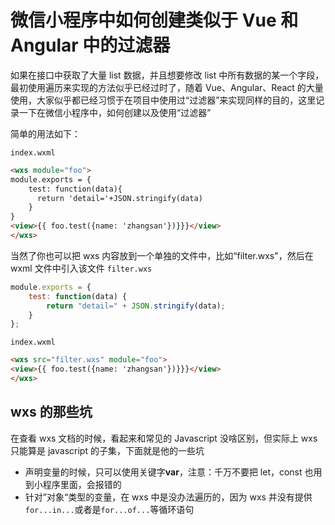 # 微信小程序中如何创建类似于 Vue 和 Angular 中的过滤器

如果在接口中获取了大量 list 数据，并且想要修改 list 中所有数据的某一个字段，最初使用遍历来实现的方法似乎已经过时了，随着 Vue、Angular、React 的大量使用，大家似乎都已经习惯于在项目中使用过“过滤器”来实现同样的目的，这里记录一下在微信小程序中，如何创建以及使用“过滤器”

简单的用法如下：

`index.wxml`

```html
<wxs module="foo">
module.exports = {
    test: function(data){
      return 'detail='+JSON.stringify(data)
    }
}
<view>{{ foo.test({name: 'zhangsan'})}}}</view>
</wxs>
```

当然了你也可以把 wxs 内容放到一个单独的文件中，比如“filter.wxs"，然后在 wxml 文件中引入该文件
`filter.wxs`

```js
module.exports = {
    test: function(data) {
        return "detail=" + JSON.stringify(data);
    }
};
```

`index.wxml`

```html
<wxs src="filter.wxs" module="foo">
<view>{{ foo.test({name: 'zhangsan'})}}}</view>
</wxs>
```

## wxs 的那些坑

在查看 wxs 文档的时候，看起来和常见的 Javascript 没啥区别，但实际上 wxs 只能算是 javascript 的子集，下面就是他的一些坑

*   声明变量的时候，只可以使用关键字**var**，注意：千万不要把 let，const 也用到小程序里面，会报错的
*   针对”对象“类型的变量，在 wxs 中是没办法遍历的，因为 wxs 并没有提供`for...in...`或者是`for...of...`等循环语句
